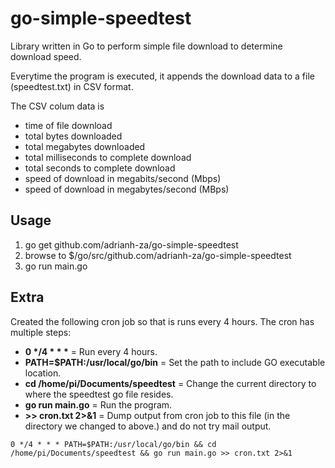 # go-simple-speedtest
Library written in Go to perform simple file download to determine download speed.

Everytime the program is executed, it appends the download data to a file (speedtest.txt) in CSV format.

The CSV colum data is

* time of file download
* total bytes downloaded
* total megabytes downloaded
* total milliseconds to complete download
* total seconds to complete download
* speed of download in megabits/second (Mbps)
* speed of download in megabytes/second (MBps)

## Usage ##

1) go get github.com/adrianh-za/go-simple-speedtest
2) browse to $/go/src/github.com/adrianh-za/go-simple-speedtest
3) go run main.go

## Extra ##

Created the following cron job so that is runs every 4 hours.  The cron has multiple steps:

* <b>0 */4 * * *</b> = Run every 4 hours.
* <b>PATH=$PATH:/usr/local/go/bin</b> = Set the path to include GO executable location.
* <b>cd /home/pi/Documents/speedtest</b> = Change the current directory to where the speedtest go file resides.
* <b>go run main.go</b> = Run the program.
* <b>>> cron.txt 2>&1</b> = Dump output from cron job to this file (in the directory we changed to above.) and do not try mail output.

```0 */4 * * * PATH=$PATH:/usr/local/go/bin && cd /home/pi/Documents/speedtest && go run main.go >> cron.txt 2>&1```
